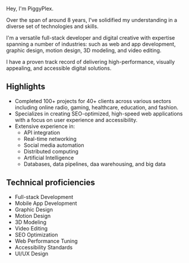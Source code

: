 Hey, I'm PiggyPlex.

Over the span of around 8 years, I've solidified my understanding in a diverse set of technologies and skills.

I'm a versatile full-stack developer and digital creative with expertise spanning a number of industries: such as web and app development, graphic design, motion design, 3D modeling, and video editing.

I have a proven track record of delivering high-performance, visually appealing, and accessible digital solutions.

## Highlights
- Completed 100+ projects for 40+ clients across various sectors including online radio, gaming, healthcare, education, and fashion.
- Specializes in creating SEO-optimized, high-speed web applications with a focus on user experience and accessibility.
- Extensive experience in:
  - API integration
  - Real-time networking
  - Social media automation
  - Distributed computing
  - Artificial Intelligence
  - Databases, data pipelines, daa warehousing, and big data
 
## Technical proficiencies
- Full-stack Development
- Mobile App Development
- Graphic Design
- Motion Design
- 3D Modeling
- Video Editing
- SEO Optimization
- Web Performance Tuning
- Accessibility Standards
- UI/UX Design
